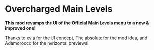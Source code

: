 # Overcharged Main Levels
**This mod revamps the UI of the Official Main Levels menu to a new & improved one!**

Thanks to <cy>[xvia](https://x.com/xviaexclusive)</c> for the UI concept, <cb>The absolute</c> for the mod idea, and <cr>Adamorocco</c> for the horizontal previews!
